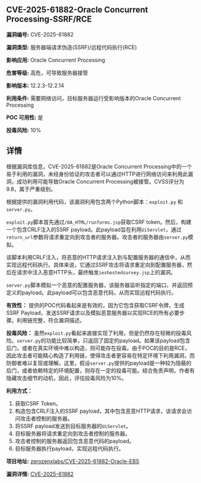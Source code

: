 ## CVE-2025-61882-Oracle Concurrent Processing-SSRF/RCE

**漏洞编号:** CVE-2025-61882

**漏洞类型:** 服务器端请求伪造(SSRF)/远程代码执行(RCE)

**影响应用:** Oracle Concurrent Processing

**危害等级:** 高危，可导致服务器接管

**影响版本:** 12.2.3-12.2.14

**利用条件:** 需要网络访问，目标服务器运行受影响版本的Oracle Concurrent Processing

**POC 可用性:** 是

**投毒风险:** 10%

## 详情

根据漏洞库信息，CVE-2025-61882是Oracle Concurrent Processing中的一个易于利用的漏洞，未经身份验证的攻击者可以通过HTTP进行网络访问来利用此漏洞，成功利用可能导致Oracle Concurrent Processing被接管。CVSS评分为9.8，属于严重级别。

根据提供的漏洞利用代码，该漏洞利用包含两个Python脚本：`exploit.py` 和 `server.py`。

`exploit.py`脚本首先通过`/OA_HTML/runforms.jsp`获取CSRF token。然后，构建一个包含CRLF注入的SSRF payload。此payload旨在利用`UiServlet`，通过`return_url`参数将请求重定向到攻击者的服务器。攻击者的服务器由`server.py`模拟。

该脚本利用CRLF注入，将恶意的HTTP请求注入到与配置服务器的通信中，从而实现远程代码执行。具体来说，它通过SSRF攻击将请求重定向到配置服务器，然后在请求中注入恶意HTTP头，最终触发`ieshostedsurvey.jsp`上的漏洞。

`server.py`脚本模拟一个恶意的配置服务器，该服务器监听指定的端口，并返回预定义的payload。此payload可以包含恶意代码，从而实现远程代码执行。

**有效性：** 提供的POC代码看起来是有效的，因为它包含获取CSRF令牌，生成SSRF Payload，发送SSRF请求以及模拟恶意服务器以实现RCE的所有必要步骤。利用链完整，符合漏洞描述。

**投毒风险：**  虽然`exploit.py`看起来直接实现了利用，但是仍然存在轻微的投毒风险。`server.py`的功能比较简单，只返回了固定的payload。如果该payload包含后门，或者在真实环境中难以构造，则可能存在投毒。由于POC的目的是RCE，因此攻击者可能精心构造了利用链，使得攻击者更容易在特定环境下利用漏洞，而防御者难以复现或理解。这里，假设`server.py`提供的payload是一种较为隐蔽的后门，或者依赖特定的环境配置，则存在一定的投毒可能。结合免责声明，作者有隐藏攻击细节的动机，因此，评估投毒风险为10%。

**利用方式：**
1.  获取CSRF Token。
2.  构造包含CRLF注入的SSRF payload，其中包含恶意HTTP请求，该请求会访问攻击者控制的服务器。
3.  将SSRF payload发送到目标服务器的`UiServlet`。
4.  目标服务器将请求重定向到攻击者控制的服务器。
5.  攻击者控制的服务器返回包含恶意代码的payload。
6.  目标服务器执行payload，实现远程代码执行。

**项目地址:** [zerozenxlabs/CVE-2025-61882-Oracle-EBS](https://github.com/zerozenxlabs/CVE-2025-61882-Oracle-EBS)

**漏洞详情:** [CVE-2025-61882](https://nvd.nist.gov/vuln/detail/CVE-2025-61882)